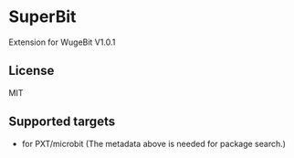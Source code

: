 # SuperBit

Extension for WugeBit V1.0.1

## License

MIT

## Supported targets

* for PXT/microbit
(The metadata above is needed for package search.)
